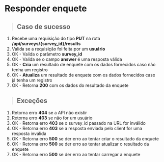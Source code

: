 # Responder enquete

> ## Caso de sucesso

1. Recebe uma requisição do tipo **PUT** na rota **/api/surveys/{survey_id}/results**
2. Valida se a requisição foi feita por um **usuário**
3. OK - Valida o parâmetro **survey_id**
4. OK - Valida se o campo **answer** é uma resposta válida
5. OK - **Cria** um resultado de enquete com os dados fornecidos caso não tenha um registro
6. OK - **Atualiza** um resultado de enquete com os dados fornecidos caso já tenha um registro
7. OK - Retorna **200** com os dados do resultado da enquete

> ## Exceções

1. Retorna erro **404** se a API não existir
2. Retorna erro **403** se não for um usuário
3. OK - Retorna erro **403** se o survey_id passado na URL for inválido
4. OK - Retorna erro **403** se a resposta enviada pelo client for uma resposta inválida
5. OK - Retorna erro **500** se der erro ao tentar criar o resultado da enquete
6. OK - Retorna erro **500** se der erro ao tentar atualizar o resultado da enquete
7. OK - Retorna erro **500** se der erro ao tentar carregar a enquete
